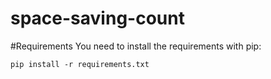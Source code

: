 # space-saving-count

#Requirements
You need to install the requirements with pip:

````pip install -r requirements.txt````
